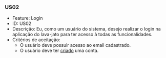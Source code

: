 ### US02

- Feature: Login
- ID: US02
- Descrição: Eu, como um usuário do sistema, desejo realizar o login na aplicação do lava-jato para ter acesso à todas as funcionalidades.
- Critérios de aceitação:
    * O usuário deve possuir acesso ao email cadastrado.
    * O usuário deve ter <a href="../../diagramas/casosDeUso/UC08">criado</a> uma conta.
  